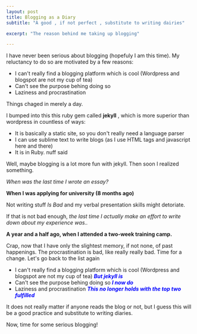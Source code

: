 ```yaml
---
layout: post
title: Blogging as a Diary
subtitle: "A good , if not perfect , substitute to writing dairies"

excerpt: "The reason behind me taking up blogging"

---
```


I have never been serious about blogging (hopefuly I am this time). My reluctancy to do so are motivated by a few reasons:

* I can't really find a blogging platform which is cool (Wordpress and blogspot are not my cup of tea)
* Can't see the purpose behing doing so
* Laziness and procrastination

Things chaged in merely a day.

I bumped into this this ruby gem called <strong>jekyll</strong> , which is more superior than wordpress in countless of ways:

* It is basically a static site, so you don't really need a language parser
* I can use sublime text to write blogs (as I use HTML tags and javascript here and there)
* It is in Ruby. nuff said

Well, maybe blogging is a lot more fun with jekyll. Then soon I realized something. 

<em>When was the last time I wrote an essay?</em>

<strong>When I was applying for university (8 months ago)</strong>

Not writing stuff <em>Is Bad</em> and my verbal presentation skills might detoriate. 

If that is not bad enough, <em>the last time I actually make an effort to write down about my experience was.. </em>

<strong>A year and a half ago, when I attended a two-week training camp.</strong>

Crap, now that I have only the slightest memory, if not none, of past happenings. The procrastination is bad, like really really bad. Time for a change. Let's go back to the list again

* I can't really find a blogging platform which is cool (Wordpress and blogspot are not my cup of tea) <strong style='color: blue'><em>But jekyll is</em></strong>
* Can't see the purpose behing doing so <strong style='color: blue'><em>I now do</em></strong>
* Laziness and procrastination <strong style='color: blue'><em>This no longer holds with the top two fulfilled</em></strong>

It does not really matter if anyone reads the blog or not, but I guess this will be a good practice and substitute to writing diaries.

Now, time for some serious blogging!